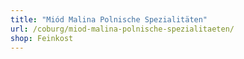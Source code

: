 ```yaml
---
title: "Miód Malina Polnische Spezialitäten"
url: /coburg/miod-malina-polnische-spezialitaeten/
shop: Feinkost
---
```

